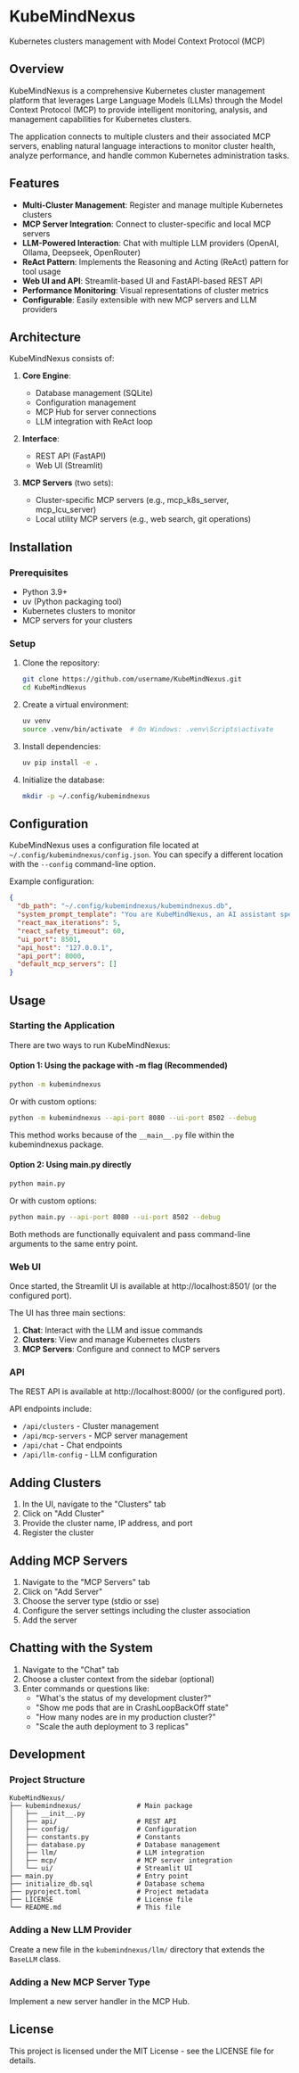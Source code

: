 # KubeMindNexus

Kubernetes clusters management with Model Context Protocol (MCP)

## Overview

KubeMindNexus is a comprehensive Kubernetes cluster management platform that leverages Large Language Models (LLMs) through the Model Context Protocol (MCP) to provide intelligent monitoring, analysis, and management capabilities for Kubernetes clusters.

The application connects to multiple clusters and their associated MCP servers, enabling natural language interactions to monitor cluster health, analyze performance, and handle common Kubernetes administration tasks.

## Features

- **Multi-Cluster Management**: Register and manage multiple Kubernetes clusters
- **MCP Server Integration**: Connect to cluster-specific and local MCP servers
- **LLM-Powered Interaction**: Chat with multiple LLM providers (OpenAI, Ollama, Deepseek, OpenRouter)
- **ReAct Pattern**: Implements the Reasoning and Acting (ReAct) pattern for tool usage
- **Web UI and API**: Streamlit-based UI and FastAPI-based REST API
- **Performance Monitoring**: Visual representations of cluster metrics
- **Configurable**: Easily extensible with new MCP servers and LLM providers

## Architecture

KubeMindNexus consists of:

1. **Core Engine**:
   - Database management (SQLite)
   - Configuration management
   - MCP Hub for server connections
   - LLM integration with ReAct loop

2. **Interface**:
   - REST API (FastAPI)
   - Web UI (Streamlit)

3. **MCP Servers** (two sets):
   - Cluster-specific MCP servers (e.g., mcp_k8s_server, mcp_lcu_server)
   - Local utility MCP servers (e.g., web search, git operations)

## Installation

### Prerequisites

- Python 3.9+
- uv (Python packaging tool)
- Kubernetes clusters to monitor
- MCP servers for your clusters

### Setup

1. Clone the repository:
   ```bash
   git clone https://github.com/username/KubeMindNexus.git
   cd KubeMindNexus
   ```

2. Create a virtual environment:
   ```bash
   uv venv
   source .venv/bin/activate  # On Windows: .venv\Scripts\activate
   ```

3. Install dependencies:
   ```bash
   uv pip install -e .
   ```

4. Initialize the database:
   ```bash
   mkdir -p ~/.config/kubemindnexus
   ```

## Configuration

KubeMindNexus uses a configuration file located at `~/.config/kubemindnexus/config.json`. You can specify a different location with the `--config` command-line option.

Example configuration:

```json
{
  "db_path": "~/.config/kubemindnexus/kubemindnexus.db",
  "system_prompt_template": "You are KubeMindNexus, an AI assistant specialized in Kubernetes cluster management.\nYou have access to the following tools:\n\n{available_tools}\n\nCurrent cluster context: {cluster_context}\n\nAlways respond in a helpful, concise manner focused on Kubernetes management tasks.",
  "react_max_iterations": 5,
  "react_safety_timeout": 60,
  "ui_port": 8501,
  "api_host": "127.0.0.1",
  "api_port": 8000,
  "default_mcp_servers": []
}
```

## Usage

### Starting the Application

There are two ways to run KubeMindNexus:

#### Option 1: Using the package with -m flag (Recommended)

```bash
python -m kubemindnexus
```

Or with custom options:

```bash
python -m kubemindnexus --api-port 8080 --ui-port 8502 --debug
```

This method works because of the `__main__.py` file within the kubemindnexus package.

#### Option 2: Using main.py directly

```bash
python main.py
```

Or with custom options:

```bash
python main.py --api-port 8080 --ui-port 8502 --debug
```

Both methods are functionally equivalent and pass command-line arguments to the same entry point.

### Web UI

Once started, the Streamlit UI is available at http://localhost:8501/ (or the configured port).

The UI has three main sections:
1. **Chat**: Interact with the LLM and issue commands
2. **Clusters**: View and manage Kubernetes clusters
3. **MCP Servers**: Configure and connect to MCP servers

### API

The REST API is available at http://localhost:8000/ (or the configured port).

API endpoints include:
- `/api/clusters` - Cluster management
- `/api/mcp-servers` - MCP server management
- `/api/chat` - Chat endpoints
- `/api/llm-config` - LLM configuration

## Adding Clusters

1. In the UI, navigate to the "Clusters" tab
2. Click on "Add Cluster"
3. Provide the cluster name, IP address, and port
4. Register the cluster

## Adding MCP Servers

1. Navigate to the "MCP Servers" tab
2. Click on "Add Server"
3. Choose the server type (stdio or sse)
4. Configure the server settings including the cluster association
5. Add the server

## Chatting with the System

1. Navigate to the "Chat" tab
2. Choose a cluster context from the sidebar (optional)
3. Enter commands or questions like:
   - "What's the status of my development cluster?"
   - "Show me pods that are in CrashLoopBackOff state"
   - "How many nodes are in my production cluster?"
   - "Scale the auth deployment to 3 replicas"

## Development

### Project Structure

```
KubeMindNexus/
├── kubemindnexus/              # Main package
│   ├── __init__.py
│   ├── api/                    # REST API
│   ├── config/                 # Configuration
│   ├── constants.py            # Constants
│   ├── database.py             # Database management
│   ├── llm/                    # LLM integration
│   ├── mcp/                    # MCP server integration
│   └── ui/                     # Streamlit UI
├── main.py                     # Entry point
├── initialize_db.sql           # Database schema
├── pyproject.toml              # Project metadata
├── LICENSE                     # License file
└── README.md                   # This file
```

### Adding a New LLM Provider

Create a new file in the `kubemindnexus/llm/` directory that extends the `BaseLLM` class.

### Adding a New MCP Server Type

Implement a new server handler in the MCP Hub.

## License

This project is licensed under the MIT License - see the LICENSE file for details.

